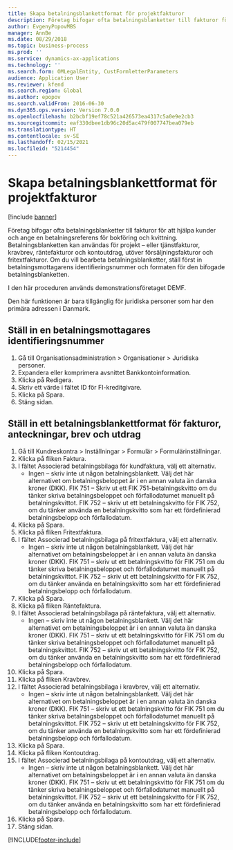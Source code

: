 ```yaml
---
title: Skapa betalningsblankettformat för projektfakturor
description: Företag bifogar ofta betalningsblanketter till fakturor för att hjälpa kunder och ange en betalningsreferens för bokföring och kvittning.
author: EvgenyPopovMBS
manager: AnnBe
ms.date: 08/29/2018
ms.topic: business-process
ms.prod: ''
ms.service: dynamics-ax-applications
ms.technology: ''
ms.search.form: OMLegalEntity, CustFormletterParameters
audience: Application User
ms.reviewer: kfend
ms.search.region: Global
ms.author: epopov
ms.search.validFrom: 2016-06-30
ms.dyn365.ops.version: Version 7.0.0
ms.openlocfilehash: b2bcbf19ef78c521a426573ea4317c5a0e9e2cb3
ms.sourcegitcommit: eaf330dbee1db96c20d5ac479f007747bea079eb
ms.translationtype: HT
ms.contentlocale: sv-SE
ms.lasthandoff: 02/15/2021
ms.locfileid: "5214454"
---
```

# <a name="set-up-payment-slip-format-for-project-invoices"></a>Skapa betalningsblankettformat för projektfakturor

[!include [banner](../../includes/banner.md)]

Företag bifogar ofta betalningsblanketter till fakturor för att hjälpa kunder och ange en betalningsreferens för bokföring och kvittning. Betalningsblanketten kan användas för projekt – eller tjänstfakturor, kravbrev, räntefakturor och kontoutdrag, utöver försäljningsfakturor och fritextfakturor. Om du vill bearbeta betalningsblanketter, ställ först in betalningsmottagarens identifieringsnummer och formaten för den bifogade betalningsblanketten.

I den här proceduren används demonstrationsföretaget DEMF. 

Den här funktionen är bara tillgänglig för juridiska personer som har den primära adressen i Danmark.


## <a name="set-up-a-creditor-id-number"></a>Ställ in en betalningsmottagares identifieringsnummer
1. Gå till Organisationsadministration > Organisationer > Juridiska personer.
2. Expandera eller komprimera avsnittet Bankkontoinformation.
3. Klicka på Redigera.
4. Skriv ett värde i fältet ID för FI-kreditgivare.
5. Klicka på Spara.
6. Stäng sidan.

## <a name="set-up-a-payment-slip-format-for-invoices-notes-letters-and-statements"></a>Ställ in ett betalningsblankettformat för fakturor, anteckningar, brev och utdrag
1. Gå till Kundreskontra > Inställningar > Formulär > Formulärinställningar.
2. Klicka på fliken Faktura.
3. I fältet Associerad betalningsbilaga för kundfaktura, välj ett alternativ.
    * Ingen – skriv inte ut någon betalningsblankett. Välj det här alternativet om betalningsbeloppet är i en annan valuta än danska kroner (DKK).   FIK 751 – Skriv ut ett FIK 751-betalningskvitto om du tänker skriva betalningsbeloppet och förfallodatumet manuellt på betalningskvittot.   FIK 752 – skriv ut ett betalningskvitto för FIK 752, om du tänker använda en betalningskvitto som har ett fördefinierad betalningsbelopp och förfallodatum.  
4. Klicka på Spara.
5. Klicka på fliken Fritextfaktura.
6. I fältet Associerad betalningsbilaga på fritextfaktura, välj ett alternativ.
    * Ingen – skriv inte ut någon betalningsblankett. Välj det här alternativet om betalningsbeloppet är i en annan valuta än danska kroner (DKK).   FIK 751 – skriv ut ett betalningskvitto för FIK 751 om du tänker skriva betalningsbeloppet och förfallodatumet manuellt på betalningskvittot.   FIK 752 – skriv ut ett betalningskvitto för FIK 752, om du tänker använda en betalningskvitto som har ett fördefinierad betalningsbelopp och förfallodatum.  
7. Klicka på Spara.
8. Klicka på fliken Räntefaktura.
9. I fältet Associerad betalningsbilaga på räntefaktura, välj ett alternativ.
    * Ingen – skriv inte ut någon betalningsblankett. Välj det här alternativet om betalningsbeloppet är i en annan valuta än danska kroner (DKK).   FIK 751 – skriv ut ett betalningskvitto för FIK 751 om du tänker skriva betalningsbeloppet och förfallodatumet manuellt på betalningskvittot.   FIK 752 – skriv ut ett betalningskvitto för FIK 752, om du tänker använda en betalningskvitto som har ett fördefinierad betalningsbelopp och förfallodatum.  
10. Klicka på Spara.
11. Klicka på fliken Kravbrev.
12. I fältet Associerad betalningsbilaga i kravbrev, välj ett alternativ.
    * Ingen – skriv inte ut någon betalningsblankett. Välj det här alternativet om betalningsbeloppet är i en annan valuta än danska kroner (DKK).   FIK 751 – skriv ut ett betalningskvitto för FIK 751 om du tänker skriva betalningsbeloppet och förfallodatumet manuellt på betalningskvittot.   FIK 752 – skriv ut ett betalningskvitto för FIK 752, om du tänker använda en betalningskvitto som har ett fördefinierad betalningsbelopp och förfallodatum.  
13. Klicka på Spara.
14. Klicka på fliken Kontoutdrag.
15. I fältet Associerad betalningsbilaga på kontoutdrag, välj ett alternativ.
    * Ingen – skriv inte ut någon betalningsblankett. Välj det här alternativet om betalningsbeloppet är i en annan valuta än danska kroner (DKK).   FIK 751 – skriv ut ett betalningskvitto för FIK 751 om du tänker skriva betalningsbeloppet och förfallodatumet manuellt på betalningskvittot.   FIK 752 – skriv ut ett betalningskvitto för FIK 752, om du tänker använda en betalningskvitto som har ett fördefinierad betalningsbelopp och förfallodatum.  
16. Klicka på Spara.
17. Stäng sidan.



[!INCLUDE[footer-include](../../../includes/footer-banner.md)]